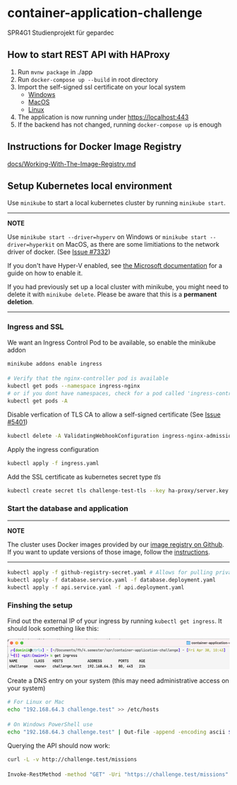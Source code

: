 # container-application-challenge
SPR4G1 Studienprojekt für gepardec

## How to start REST API with HAProxy
1. Run `mvnw package` in ./app
2. Run `docker-compose up --build` in root directory
3. Import the self-signed ssl certificate on your local system
    - [Windows](https://support.securly.com/hc/en-us/articles/360026808753-How-to-manually-install-the-Securly-SSL-certificate-on-Windows)
    -  [MacOS](https://superuser.com/questions/1359755/trust-self-signed-cert-in-chrome-macos-10-13)
    - [Linux](https://tarunlalwani.com/post/self-signed-certificates-trusting-them/)
4. The application is now running under [https://localhost:443](https://localhost:443)
5. If the backend has not changed, running `docker-compose up` is enough

## Instructions for Docker Image Registry

[docs/Working-With-The-Image-Registry.md](docs/Working-With-The-Image-Registry.md)

## Setup Kubernetes local environment

Use `minikube` to start a local kubernetes cluster by running `minikube start`.

---
**NOTE**


Use `minikube start --driver=hyperv` on Windows or `minikube start --driver=hyperkit` on MacOS, as there are some limitiations to the network driver of docker. (See [Issue #7332](https://github.com/kubernetes/minikube/issues/7332))

If you don't have Hyper-V enabled, see [the Microsoft documentation](https://docs.microsoft.com/en-us/virtualization/hyper-v-on-windows/quick-start/enable-hyper-v) for a guide on how to enable it.

If you had previously set up a local cluster with minikube, you might need to delete it with `minikube delete`. Please be aware that this is a __permanent deletion__.

---

### Ingress and SSL

We want an Ingress Control Pod to be available, so enable the minikube addon

```bash
minikube addons enable ingress

# Verify that the nginx-controller pod is available
kubectl get pods --namespace ingress-nginx
# or if you dont have namespaces, check for a pod called 'ingress-controller'
kubectl get pods -A
```

Disable verfication of TLS CA to allow a self-signed certificate (See [Issue #5401](https://github.com/kubernetes/ingress-nginx/issues/5401#issuecomment-662424306))
```bash
kubectl delete -A ValidatingWebhookConfiguration ingress-nginx-admission
```

Apply the ingress configuration
```bash
kubectl apply -f ingress.yaml
```

Add the SSL certificate as kubernetes secret type _tls_
```bash
kubectl create secret tls challenge-test-tls --key ha-proxy/server.key --cert ha-proxy/server.crt
```


### Start the database and application

---
**NOTE**

The cluster uses Docker images provided by our [image registry on Github](https://github.com/aeisl/container-application-challenge/packages). If you want to update versions of those image, follow the [instructions](docs/Working-With-The-Image-Registry.md).

---

```bash
kubectl apply -f github-registry-secret.yaml # Allows for pulling private Docker images
kubectl apply -f database.service.yaml -f database.deployment.yaml
kubectl apply -f api.service.yaml -f api.deployment.yaml
```

### Finshing the setup

Find out the external IP of your ingress by running `kubectl get ingress`. It should look something like this:

![kubectl get ingress](./docs/kubectl-get-ingress.png)

Create a DNS entry on your system (this may need administrative access on your system)
```bash
# For Linux or Mac
echo "192.168.64.3 challenge.test" >> /etc/hosts

# On Windows PowerShell use
echo "192.168.64.3 challenge.test" | Out-file -append -encoding ascii $env:windir\system32\drivers\etc\hosts
```

Querying the API should now work:
 
 ```bash
 curl -L -v http://challenge.test/missions

 Invoke-RestMethod -method "GET" -Uri "https://challenge.test/missions"
 ```
